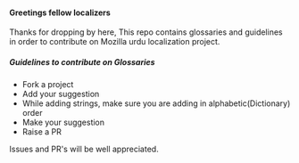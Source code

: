 #### Greetings fellow localizers

Thanks for dropping by here, This repo contains glossaries and guidelines in order to contribute on Mozilla urdu localization project.

##### Guidelines to contribute on Glossaries
* Fork a project
* Add your suggestion 
* While adding strings, make sure you are adding in alphabetic(Dictionary) order
* Make your suggestion
* Raise a PR

Issues and PR's will be well appreciated.